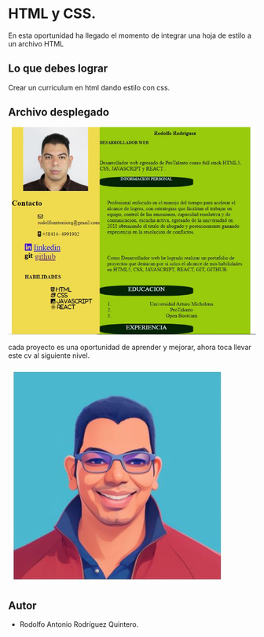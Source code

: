 # HTML y CSS.

En esta oportunidad ha llegado el momento de integrar una hoja de estilo a un archivo HTML

## Lo que debes lograr

Crear un curriculum en html dando estilo con css.

## Archivo desplegado

![Image](./image.jpg/1er-curriculum-html-css.JPG)



cada proyecto es una oportunidad de aprender y mejorar, ahora toca llevar este cv al siguiente nivel.

![Image](./image.jpg/rodcode.JPG)

## Autor

- Rodolfo Antonio Rodríguez Quintero.